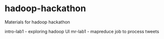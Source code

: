 hadoop-hackathon
================

Materials for hadoop hackathon

intro-lab1 - exploring hadoop UI
mr-lab1 - mapreduce job to process tweets


